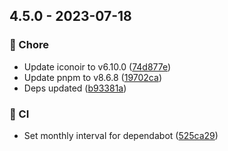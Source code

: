 ## 4.5.0 - 2023-07-18

### 🏡 Chore

- Update iconoir to v6.10.0 ([74d877e](https://github.com/indaco/svelte-iconoir/commit/74d877e))
- Update pnpm to v8.6.8 ([19702ca](https://github.com/indaco/svelte-iconoir/commit/19702ca))
- Deps updated ([b93381a](https://github.com/indaco/svelte-iconoir/commit/b93381a))

### 🤖 CI

- Set monthly interval for dependabot ([525ca29](https://github.com/indaco/svelte-iconoir/commit/525ca29))

